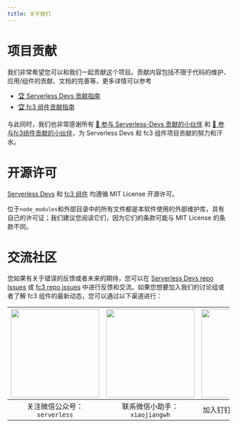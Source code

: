 ```yaml
---
title: 关于我们
---
```

# 项目贡献

我们非常希望您可以和我们一起贡献这个项目。贡献内容包括不限于代码的维护、应用/组件的贡献、文档的完善等，更多详情可以参考

- [🏆 Serverless Devs 贡献指南](https://github.com/Serverless-Devs/Serverless-Devs/blob/master/CONTRIBUTING.md)
- [🏆 fc3 组件贡献指南](https://github.com/devsapp/fc3/blob/master/CONTRIBUTING.md)

与此同时，我们也非常感谢所有 [👬 参与 Serverless-Devs 贡献的小伙伴](https://github.com/Serverless-Devs/Serverless-Devs/graphs/contributors) 和 [👬 参与fc3组件贡献的小伙伴](https://github.com/devsapp/fc3/graphs/contributors)，为 Serverless Devs 和 fc3 组件项目贡献的努力和汗水。

# 开源许可

[Serverless Devs](https://github.com/Serverless-Devs/Serverless-Devs/blob/master/LICENSE) 和 [fc3 组件](https://github.com/devsapp/fc3/blob/master/LICENSE) 均遵循 MIT License 开源许可。

位于`node_modules`和外部目录中的所有文件都是本软件使用的外部维护库，具有自己的许可证；我们建议您阅读它们，因为它们的条款可能与 MIT License 的条款不同。

# 交流社区

您如果有关于错误的反馈或者未来的期待，您可以在 [Serverless Devs repo Issues](https://github.com/serverless-devs/serverless-devs/issues) 或 [fc3 repo issues](https://github.com/devsapp/fc3/issues) 中进行反馈和交流。如果您想要加入我们的讨论组或者了解 fc3 组件的最新动态，您可以通过以下渠道进行：


| <img src="https://img.alicdn.com/imgextra/i2/O1CN01icN1WG1cHrIeMttUQ_!!6000000003576-0-tps-466-462.jpg" width="200px" > | <img src="https://img.alicdn.com/imgextra/i3/O1CN016kRQ1A24zePZnV87T_!!6000000007462-0-tps-528-528.jpg" width="200px" > | <img src="https://images.devsapp.cn/fc-faq/33947367.png" width="200px" > |
| --------------------------------------------------------------------------------------------------------------------------------- | --------------------------------------------------------------------------------------------------------------------------------- | --------------------------------------------------------------------------------------------------------------------------------- |
| <center>关注微信公众号：`serverless`</center>                                                                                     | <center>联系微信小助手：`xiaojiangwh`</center>                                                                                    | <center>加入钉钉交流群：`33947367`</center>                                                                                       |

